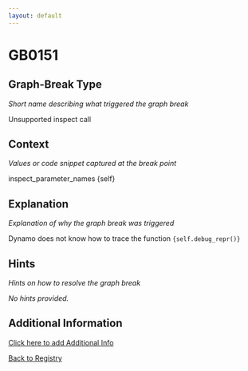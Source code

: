 ```yaml
---
layout: default
---
```

# GB0151

## Graph-Break Type
*Short name describing what triggered the graph break*

Unsupported inspect call

## Context
*Values or code snippet captured at the break point*

inspect_parameter_names {self}

## Explanation
*Explanation of why the graph break was triggered*

Dynamo does not know how to trace the function `{self.debug_repr()}`

## Hints
*Hints on how to resolve the graph break*

*No hints provided.*


## Additional Information

<!-- ADDITIONAL INFORMATION START - Add custom information below this line -->

<!-- ADDITIONAL INFORMATION END -->


[Click here to add Additional Info](https://github.com/meta-pytorch/compile-graph-break-site/edit/main/docs/gb/gb0151.md)

[Back to Registry](../index.html)
